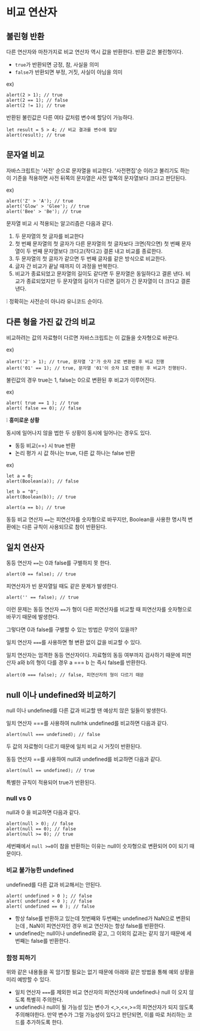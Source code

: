 # 비교 연산자

## 불린형 반환

다른 연산자와 마찬가지로 비교 연산자 역시 값을 반환한다. 반환 값은 불린형이다.
* ```true```가 반환되면 긍정, 참, 사실을 의미
* ```false```가 반환되면 부정, 거짓, 사실이 아님을 의미

ex)

```
alert(2 > 1); // true
alert(2 == 1); // false
alert(2 != 1); // true
```

반환된 불린값은 다른 여타 값처럼 변수에 할당이 가능하다.
```
let result = 5 > 4; // 비교 결과를 변수에 할당
alert(result); // true
```

## 문자열 비교

자바스크립트는 '사전' 순으로 문자열을 비교한다. '사전편집'순 이라고 불리기도 하는 이 기준을 적용하면 사전 뒤쪽의 문자열은 사전 앞쪽의 문자열보다 크다고 판단된다.

ex)
```
alert('Z' > 'A'); // true
alert('Glow' > 'Glee'); // true
alert('Bee' > 'Be'); // true
```
문자열 비교 시 적용되는 알고리즘은 다음과 같다.

1. 두 문자열의 첫 글자를 비교한다
2. 첫 번째 문자열의 첫 글자가 다른 문자열의 첫 글자보다 크면(작으면) 첫 번째 문자열이 두 번째 문자열보다 크다고(작다고) 결론 내고 비교를 종료한다.
3. 두 문자열의 첫 글자가 같으면 두 번째 글자를 같은 방식으로 비교한다.
4. 글자 간 비교가 끝날 때까지 이 과정을 반복한다.
5. 비교가 종료되었고 문자열의 길이도 같다면 두 문자열은 동일하다고 결론 낸다. 비교가 종료되었지만 두 문자열의 길이가 다르면 길이가 긴 문자열이 더 크다고 결론 낸다.


❕ 정확히는 사전순이 아니라 유니코드 순이다.

## 다른 형을 가진 값 간의 비교

비교하려는 값의 자료형이 다르면 자바스크립트는 이 값들을 숫자형으로 바꾼다.

ex)

```
alert('2' > 1); // true, 문자열 '2'가 숫자 2로 변환된 후 비교 진행
alert('01' == 1); // true, 문자열 '01'이 숫자 1로 변환된 후 비교가 진행된다.
```
불린값의 경우 true는 1, false는 0으로 변환된 후 비교가 이루어진다.

ex)
```
alert( true == 1 ); // true
alert( false == 0); // false
```

❕ **흥미로운 상황**

동시에 일어나지 않을 법한 두 상황이 동시에 일어나는 경우도 있다.
* 동등 비교(==) 시 true 반환
* 논리 평가 시 값 하나는 true, 다른 값 하나는 false 반환

ex)
```
let a = 0;
alert(Boolean(a)); // false

let b = "0";
alert(Boolean(b)); // true

alert(a == b); // true
```

동등 비교 연산자 ```==```는 피연산자를 숫자형으로 바꾸지만, Boolean을 사용한 명시적 변환에는 다른 규칙이 사용되므로 참이 반환된다.

## 일치 연산자

동등 연산자 ```==```는 0과 false를 구별하지 못 한다.

```
alert(0 == false); // true
```

피연산자가 빈 문자열일 때도 같은 문제가 발생한다.

```
alert('' == false); // true
```

이런 문제는 동등 연산자 ```==```가 형이 다른 피연산자를 비교할 때 피연산자를 숫자형으로 바꾸기 때문에 발생한다.

그렇다면 0과 false를 구별할 수 있는 방법은 무엇이 있을까?

일치 연산자 ```===```를 사용하면 형 변환 없이 값을 비교할 수 있다.

일치 연산자는 엄격한 동등 연산자이다. 자료형의 동등 여부까지 검사하기 때문에 피연산자 a와 b의 형이 다를 경우 a === b 는 즉시 false를 반환한다.

```
alert(0 === false); // false, 피연산자의 형이 다르기 때문
```

## null 이나 undefined와 비교하기

null 이나 undefined를 다른 값과 비교할 땐 예상치 않은 일들이 발생한다.


일치 연산자 ===를 사용하여 nullrhk undefined를 비교하면 다음과 같다.
```
alert(null === undefined); // false
```
두 값의 자료형이 다르기 때문에 일치 비교 시 거짓이 반환된다.


동등 연산자 ==를 사용하여 null과 undefined를 비교하면 다음과 같다.
```
alert(null == undefined); // true
```

특별한 규칙이 적용되어 true가 반환된다.

### null vs 0

null과 0 을 비교하면 다음과 같다.
```
alert(null > 0); // false
alert(null == 0); // false
alert(null >= 0); // true
```
세번째에서 ```null >=0```이 참을 반환하는 이유는 null이 숫자형으로 변환되어 0이 되기 때문이다.

### 비교 불가능한 undefined

undefined를 다른 값과 비교해서는 안된다.
```
alert( undefined > 0 ); // false 
alert( undefined < 0 ); // false 
alert( undefined == 0 ); // false 
```
* 항상 false를 반환하고 있는데 첫번째와 두번째는 undefined가 NaN으로 변환되는데 , NaN이 피연산자인 경우 비교 연산자는 항상 false를 반환한다.
* undefined는 null이나 undefined와 같고, 그 이외의 값과는 같지 않기 때문에 세번째는 false를 반환한다.


### 함정 피하기

위와 같은 내용들을 꼭 암기할 필요는 없기 때문에 아래와 같은 방법을 통해 예외 상황을 미리 예방할 수 있다.

* 일치 연산자 ```===```를 제외한 비교 연산자의 피연산자에 undefined나 null 이 오지 않도록 특별히 주의한다.
* undefined나 null이 될 가능성 있는 변수가 <,>,<=,>=의 피연산자가 되지 않도록 주의해야한다. 만약 변수가 그럴 가능성이 있다고 판단되면, 이를 따로 처리하는 코드를 추가하도록 한다.

